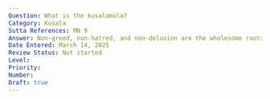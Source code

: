 ```yaml
---
Question: What is the kusalamūla?
Category: Kusala
Sutta References: MN 9
Answer: Non-greed, non-hatred, and non-delusion are the wholesome roots.
Date Entered: March 14, 2025
Review Status: Not started
Level: 
Priority: 
Number: 
Draft: true
---
```

